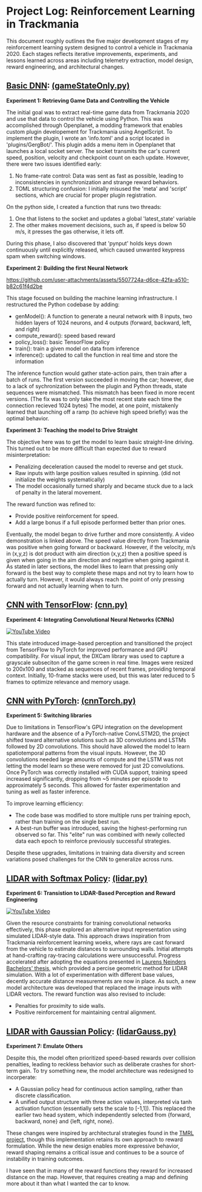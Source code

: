 # Project Log: Reinforcement Learning in Trackmania

This document roughly outlines the five major development stages of my reinforcement learning system designed to control a vehicle in Trackmania 2020. Each stages reflects iterative improvements, experiments, and lessons learned across areas including telemetry extraction, model design, reward engineering, and architectural changes.

## [Basic DNN](/README.md):  [(gameStateOnly.py)](/Scripts/Python/gameStateOnly.py)

**Experiment 1: Retrieving Game Data and Controlling the Vehicle**

The initial goal was to extract real-time game data from Trackmania 2020 and use that data to control the vehicle using Python. This was accomplished through Openplanet, a modding framework that enables custom plugin developement for Trackmania using AngelScript.
To implement the plugin, I wrote an 'info.toml' and a script located in 'plugins/GergBot/'. This plugin adds a menu item in Openplanet that launches a local socket server. The socket transmits the car's current speed, position, velocity and checkpoint count on each update. However, there were two issues identified early:
1. No frame-rate control: Data was sent as fast as possible, leading to inconsistencies in synchronization and strange reward behaviors.
2. TOML structuring confusion: I initially misused the 'meta' and 'script' sections, which are crucial for proper plugin registration.

On the python side, I created a function that runs two threads:
1. One that listens to the socket and updates a global 'latest_state' variable
2. The other makes movement decisions, such as, if speed is below 50 m/s, it presses the gas otherwise, it lets off.

During this phase, I also discovered that 'pynput' holds keys down continuously until explicitly released, which caused unwanted keypress spam when switching windows.

**Experiment 2: Building the first Neural Network**

https://github.com/user-attachments/assets/5507724a-d6ce-42fa-a510-b82c61f4d2be

This stage focused on building the machine learning infrastructure. I restructured the Python codebase by adding:

- genModel(): A function to generate a neural network with 8 inputs, two hidden layers of 1024 neurons, and 4 outputs (forward, backward, left, and right)
- compute_reward(): speed based reward
- policy_loss(): basic TensorFlow policy
- train(): train a given model on data from inference
- inference(): updated to call the function in real time and store the information

The inference function would gather state-action pairs, then train after a batch of runs. The first version succeeded in moving the car; however, due to a lack of sychronization between the plugin and Python threads, state sequences were mismatched. This mismatch has been fixed in more recent versions. (The fix was to only take the most recent state each time the connection recieved 1024 bytes) The model, at one point, mistakenly learned that launching off a ramp (to achieve high speed briefly) was the optimal behavior.


**Experiment 3: Teaching the model to Drive Straight**

The objective here was to get the model to learn basic straight-line driving. This turned out to be more difficult than expected due to reward misinterpretation:

- Penalizing deceleration caused the model to reverse and get stuck.
- Raw inputs with large position values resulted in spinning. (did not initialize the weights systematically)
- The model occasionally turned sharply and became stuck due to a lack of penalty in the lateral movement.

The reward function was refined to:

- Provide positive reinforcement for speed.
- Add a large bonus if a full episode performed better than prior ones.

Eventually, the model began to drive further and more consistently. A video demonstration is linked above. The speed value directly from Trackmania was positive when going forward or backward. However, if the velocity, m/s in (x,y,z) is dot product with aim direction (x,y,z) then a positive speed is given when going in the aim direction and negative when going against it. As stated in later sections, the model likes to learn that pressing only forward is the best way to complete these maps and not try to learn how to actually turn. However, it would always reach the point of only pressing forward and not actually learning when to turn.

## [CNN with TensorFlow](/README.md):  [(cnn.py)](/Scripts/Python/cnn.py)

**Experiment 4: Integrating Convolutional Neural Networks (CNNs)**

[![YouTube Video](https://img.youtube.com/vi/-kLVGGpw-KU/0.jpg)](https://youtube.com/watch?v=-kLVGGpw-KU)

This state introduced image-based perception and transitioned the project from TensorFlow to PyTorch for improved performance and GPU compatibility.
For visual input, the DXCam library was used to capture a grayscale subseciton of the game screen in real time. Images were resized to 200x100 and stacked as sequences of recent frames, providing temporal context. Initially, 10-frame stacks were used, but this was later reduced to 5  frames to optimize relevance and memory usage.

## [CNN with PyTorch](/README.md):  [(cnnTorch.py)](/Scripts/Python/cnnTorch.py)

**Experiment 5: Switching libraries**

Due to limitations in TensorFlow's GPU integration on the development hardware and the absence of a PyTorch-native ConvLSTM2D, the project shifted toward alternative solutions such as 3D convolutions and LSTMs followed by 2D convolutions. This should have allowed the model to learn spatiotemporal patterns from the visual inputs. However, the 3D convolutions needed large amounts of compute and the LSTM was not letting the model learn so these were removed for just 2D convolutions.
Once PyTorch was correctly installed with CUDA support, training speed increased significantly, dropping from ~5 minutes per episode to approximately 5 seconds. This allowed for faster experimentation and tuning as well as faster inference.

To improve learning efficiency:
- The code base was modified to store multiple runs per training epoch, rather than training on the single best run.
- A best-run buffer was introduced, saving the highest-performing run observed so far. This "elite" run was combined with newly collected data each epoch to reinforce previously successful strategies.

Despite these upgrades, limitations in training data diversity and screen variations posed challenges for the CNN to generalize across runs.

## [LIDAR with Softmax Policy](/README.md):  [(lidar.py)](/Scripts/Python/lidar.py)

**Experiment 6: Transistion to LIDAR-Based Perception and Reward Engineering**

[![YouTube Video](https://img.youtube.com/vi/FMvDgTzFy70/0.jpg)](https://youtube.com/watch?v=FMvDgTzFy70)

Given the resource constraints for training convolutional networks effectively, this phase explored an alternative input representation using simulated LIDAR-style data. This approach draws inspiration from Trackmania reinforcement learning woeks, where rays are cast forward from the vehicle to estimate distances to surrounding walls.
Initial attempts at hand-crafting ray-tracing calculations were unsuccessful. Progress accelerated after adopting the equations presented in [Laurens Neinders Bachelors' thesis](https://essay.utwente.nl/96153/1/Neinders_BA_EEMCS.pdf), which provided a percise geometric method for LIDAR simulation.
With a lot of experimentation with different base values, decently accurate distance measurements are now in place. As such, a new model architecture was developed that replaced the image inputs with LIDAR vectors. The reward function was also revised to include:
- Penalties for proximity to side walls.
- Positive reinforcement for maintaining central alignment.

## [LIDAR with Gaussian Policy](/README.md):  [(lidarGauss.py)](/Scripts/Python/lidarGauss.py)

**Experiment 7: Emulate Others**

Despite this, the model often prioritized speed-based rewards over collision penalties, leading to reckless behavior such as deliberate crashes for short-term gain.
To try something new, the model architecture was redesigned to incorperate:
- A Gaussian policy head for continuous action sampling, rather than discrete classification.
- A unified output structure with three action values, interpreted via tanh activation function (essentially sets the scale to [-1,1]). This replaced the earlier two head system, which independently selected from {forward, backward, none} and {left, right, none}.

These changes were inspired by architectural strategies found in the [TMRL project](https://github.com/trackmania-rl/tmrl/tree/master), though this implementation retains its own approach to reward formulation. While the new design enables more expressive behavior, reward shaping remains a critical issue and continues to be a source of instability in training outcomes.

I have seen that in many of the reward functions they reward for increased distance on the map. However, that requires creating a map and defining more about it than what I wanted the car to know.
